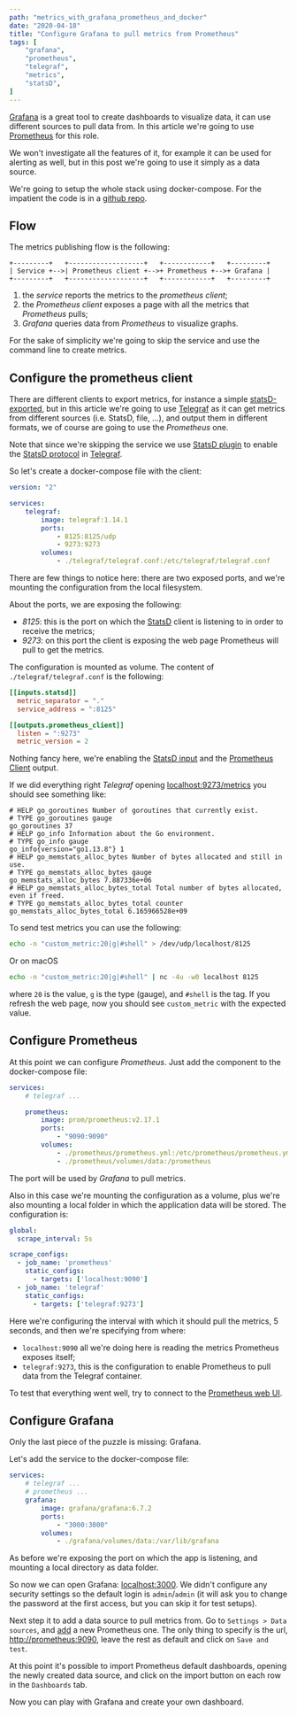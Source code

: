 ```yaml
---
path: "metrics_with_grafana_prometheus_and_docker"
date: "2020-04-18"
title: "Configure Grafana to pull metrics from Prometheus"
tags: [
    "grafana",
    "prometheus",
    "telegraf",
    "metrics",
    "statsD",
]
---
```


[Grafana](https://grafana.com/) is a great tool to create dashboards to
visualize data, it can use different sources to pull data from. In this article
we're going to use [Prometheus](https://prometheus.io/) for this role.

We won't investigate all the features of it, for example it can be used
for alerting as well, but in this post we're going to use it simply as a data
source.

We're going to setup the whole stack using docker-compose. For the impatient the
code is in a
[github repo](https://github.com/pasdam/docker-stack-grafana-prometheus).

<!-- intro_end -->

## Flow

The metrics publishing flow is the following:

```text
+---------+   +-------------------+   +------------+   +---------+
| Service +-->| Prometheus client +-->+ Prometheus +-->+ Grafana |
+---------+   +-------------------+   +------------+   +---------+
```

1. the *service* reports the metrics to the *prometheus client*;
2. the *Prometheus client* exposes a page with all the metrics that *Prometheus*
   pulls;
3. *Grafana* queries data from *Prometheus* to visualize graphs.

For the sake of simplicity we're going to skip the service and use the command
line to create metrics.

## Configure the prometheus client

There are different clients to export metrics, for instance a simple
[statsD-exported](https://github.com/prometheus/statsd_exporter), but in this
article we're going to use
[Telegraf](https://www.influxdata.com/time-series-platform/telegraf/) as it can
get metrics from different sources (i.e. StatsD, file, ...), and output them in
different formats, we of course are going to use the *Prometheus* one.

Note that since we're skipping the service we use
[StatsD plugin](https://github.com/influxdata/telegraf/tree/master/plugins/inputs/statsd)
to enable the
[StatsD protocol](https://github.com/statsd/statsd#usage) in
[Telegraf](https://www.influxdata.com/time-series-platform/telegraf/).

So let's create a docker-compose file with the client:

```yaml
version: "2"

services:
    telegraf:
        image: telegraf:1.14.1
        ports:
            - 8125:8125/udp
            - 9273:9273
        volumes:
            - ./telegraf/telegraf.conf:/etc/telegraf/telegraf.conf
```

There are few things to notice here: there are two exposed ports, and we're
mounting the configuration from the local filesystem.

About the ports, we are exposing the following:

- *8125*: this is the port on which the [StatsD](https://github.com/statsd/statsd)
  client is listening to in order to receive the metrics;
- *9273*: on this port the client is exposing the web page Prometheus will pull
  to get the metrics.

The configuration is mounted as volume. The content of `./telegraf/telegraf.conf`
is the following:

```toml
[[inputs.statsd]]
  metric_separator = "."
  service_address = ":8125"

[[outputs.prometheus_client]]
  listen = ":9273"
  metric_version = 2
```

Nothing fancy here, we're enabling the
[StatsD input](https://github.com/influxdata/telegraf/tree/master/plugins/inputs/statsd)
and the
[Prometheus Client](https://github.com/influxdata/telegraf/tree/master/plugins/outputs/prometheus_client)
output.

If we did everything right *Telegraf* opening
[localhost:9273/metrics](http://localhost:9273/metrics) you should see something
like:

```text
# HELP go_goroutines Number of goroutines that currently exist.
# TYPE go_goroutines gauge
go_goroutines 37
# HELP go_info Information about the Go environment.
# TYPE go_info gauge
go_info{version="go1.13.8"} 1
# HELP go_memstats_alloc_bytes Number of bytes allocated and still in use.
# TYPE go_memstats_alloc_bytes gauge
go_memstats_alloc_bytes 7.887336e+06
# HELP go_memstats_alloc_bytes_total Total number of bytes allocated, even if freed.
# TYPE go_memstats_alloc_bytes_total counter
go_memstats_alloc_bytes_total 6.165966528e+09
```

To send test metrics you can use the following:

```sh
echo -n "custom_metric:20|g|#shell" > /dev/udp/localhost/8125
```

Or on macOS

```sh
echo -n "custom_metric:20|g|#shell" | nc -4u -w0 localhost 8125
```

where `20` is the value, `g` is the type (gauge), and `#shell` is the tag. If
you refresh the web page, now you should see `custom_metric` with the expected
value.

## Configure Prometheus

At this point we can configure *Prometheus*. Just add the component to the
docker-compose file:

```yaml
services:
    # telegraf ...

    prometheus:
        image: prom/prometheus:v2.17.1
        ports:
            - "9090:9090"
        volumes:
            - ./prometheus/prometheus.yml:/etc/prometheus/prometheus.yml
            - ./prometheus/volumes/data:/prometheus
```

The port will be used by *Grafana* to pull metrics.

Also in this case we're mounting the configuration as a volume, plus we're also
mounting a local folder in which the application data will be stored. The
configuration is:

```yaml
global:
  scrape_interval: 5s

scrape_configs:
  - job_name: 'prometheus'
    static_configs:
      - targets: ['localhost:9090']
  - job_name: 'telegraf'
    static_configs:
      - targets: ['telegraf:9273']
```

Here we're configuring the interval with which it should pull the metrics, 5
seconds, and then we're specifying from where:

- `localhost:9090` all we're doing here is reading the metrics Prometheus
  exposes itself;
- `telegraf:9273`, this is the configuration to enable Prometheus to pull data
  from the Telegraf container.

To test that everything went well, try to connect to the
[Prometheus web UI](http://localhost:9090).

## Configure Grafana

Only the last piece of the puzzle is missing: Grafana.

Let's add the service to the docker-compose file:

```yaml
services:
    # telegraf ...
    # prometheus ...
    grafana:
        image: grafana/grafana:6.7.2
        ports:
            - "3000:3000"
        volumes:
            - ./grafana/volumes/data:/var/lib/grafana
```

As before we're exposing the port on which the app is listening, and mounting a
local directory as data folder.

So now we can open Grafana: [localhost:3000](http://localhost:3000). We didn't
configure any security settings so the default login is `admin`/`admin` (it will
ask you to change the password at the first access, but you can skip it for
test setups).

Next step it to add a data source to pull metrics from. Go to
`Settings > Data sources`, and [add](http://localhost:3000/datasources/new) a
new Prometheus one. The only thing to specify is the url,
[http://prometheus:9090](http://prometheus:9090), leave the rest as default and
click on `Save and test`.

At this point it's possible to import Prometheus default dashboards, opening the
newly created data source, and click on the import button on each row in the
`Dashboards` tab.

Now you can play with Grafana and create your own dashboard.
